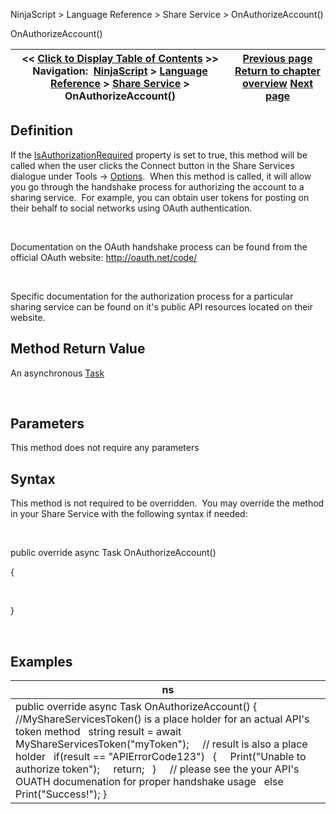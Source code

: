 ﻿


NinjaScript \> Language Reference \> Share Service \> OnAuthorizeAccount()






















OnAuthorizeAccount()







| \<\< [Click to Display Table of Contents](onauthorizeaccount.md) \>\> **Navigation:**     [NinjaScript](ninjascript.md) \> [Language Reference](language_reference_wip.md) \> [Share Service](share_service.md) \> OnAuthorizeAccount() | [Previous page](isimageattachmentsupported.md) [Return to chapter overview](share_service.md) [Next page](onshare.md) |
| --- | --- |











## Definition


If the [IsAuthorizationRequired](isauthorizationrequired.md) property is set to true, this method will be called when the user clicks the Connect button in the Share Services dialogue under Tools \-\> [Options](options.md).  When this method is called, it will allow you go through the handshake process for authorizing the account to a sharing service.  For example, you can obtain user tokens for posting on their behalf to social networks using OAuth authentication.   


 


Documentation on the OAuth handshake process can be found from the official OAuth website: <http://oauth.net/code/> 


 


Specific documentation for the authorization process for a particular sharing service can be found on it's public API resources located on their website.  


## 


## Method Return Value


An asynchronous [Task](https://msdn.microsoft.com/en-us/library/system.threading.tasks.task.aspx)


 


## Parameters


This method does not require any parameters


## 


## Syntax


This method is not required to be overridden.  You may override the method in your Share Service with the following syntax if needed:


 


public override async Task OnAuthorizeAccount()  

{  

   

}


 


## Examples




| ns |
| --- |
| public override async Task OnAuthorizeAccount() {    //MyShareServicesToken() is a place holder for an actual API's token method    string result \= await MyShareServicesToken("myToken");        // result is also a place holder    if(result \=\= "APIErrorCode123")    {      Print("Unable to authorize token");      return;    }        // please see the your API's OUATH documenation for proper handshake usage    else Print("Success!"); } |









